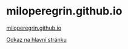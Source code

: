 # miloperegrin.github.io

<a href="https://miloperegrin.github.io/">miloperegrin.github.io</a>

<a href="https://seznam.cz/">Odkaz na hlavní stránku</a>
